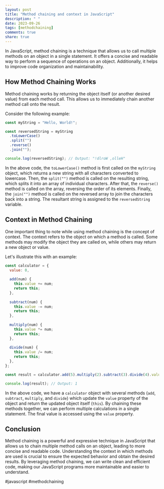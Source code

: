 ```yaml
---
layout: post
title: "Method chaining and context in JavaScript"
description: " "
date: 2023-09-26
tags: [methodchaining]
comments: true
share: true
---
```


In JavaScript, method chaining is a technique that allows us to call multiple methods on an object in a single statement. It offers a concise and readable way to perform a sequence of operations on an object. Additionally, it helps to improve code organization and maintainability.

## How Method Chaining Works

Method chaining works by returning the object itself (or another desired value) from each method call. This allows us to immediately chain another method call onto the result.

Consider the following example:

```javascript
const myString = "Hello, World!";

const reversedString = myString
  .toLowerCase()
  .split("")
  .reverse()
  .join("");

console.log(reversedString); // Output: "!dlroW ,olleH"
```

In the above code, the `toLowerCase()` method is first called on the `myString` object, which returns a new string with all characters converted to lowercase. Then, the `split("")` method is called on the resulting string, which splits it into an array of individual characters. After that, the `reverse()` method is called on the array, reversing the order of its elements. Finally, the `join("")` method is called on the reversed array to join the characters back into a string. The resultant string is assigned to the `reversedString` variable.

## Context in Method Chaining

One important thing to note while using method chaining is the concept of context. The context refers to the object on which a method is called. Some methods may modify the object they are called on, while others may return a new object or value.

Let's illustrate this with an example:

```javascript
const calculator = {
  value: 0,
  
  add(num) {
    this.value += num;
    return this;
  },
  
  subtract(num) {
    this.value -= num;
    return this;
  },
  
  multiply(num) {
    this.value *= num;
    return this;
  },
  
  divide(num) {
    this.value /= num;
    return this;
  },
};

const result = calculator.add(5).multiply(2).subtract(3).divide(4).value;

console.log(result); // Output: 1
```

In the above code, we have a `calculator` object with several methods (`add`, `subtract`, `multiply`, and `divide`) which update the `value` property of the object and return the updated object itself (`this`). By chaining these methods together, we can perform multiple calculations in a single statement. The final value is accessed using the `value` property.

## Conclusion

Method chaining is a powerful and expressive technique in JavaScript that allows us to chain multiple method calls on an object, leading to more concise and readable code. Understanding the context in which methods are used is crucial to ensure the expected behavior and obtain the desired results. By leveraging method chaining, we can write clean and efficient code, making our JavaScript programs more maintainable and easier to understand.

#javascript #methodchaining